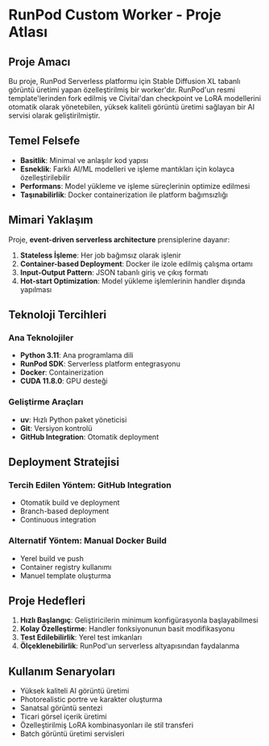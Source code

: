 # RunPod Custom Worker - Proje Atlası

## Proje Amacı

Bu proje, RunPod Serverless platformu için Stable Diffusion XL tabanlı görüntü üretimi yapan özelleştirilmiş bir worker'dır. RunPod'un resmi template'lerinden fork edilmiş ve Civitai'dan checkpoint ve LoRA modellerini otomatik olarak yönetebilen, yüksek kaliteli görüntü üretimi sağlayan bir AI servisi olarak geliştirilmiştir.

## Temel Felsefe

- **Basitlik**: Minimal ve anlaşılır kod yapısı
- **Esneklik**: Farklı AI/ML modelleri ve işleme mantıkları için kolayca özelleştirilebilir
- **Performans**: Model yükleme ve işleme süreçlerinin optimize edilmesi
- **Taşınabilirlik**: Docker containerization ile platform bağımsızlığı

## Mimari Yaklaşım

Proje, **event-driven serverless architecture** prensiplerine dayanır:

1. **Stateless İşleme**: Her job bağımsız olarak işlenir
2. **Container-based Deployment**: Docker ile izole edilmiş çalışma ortamı
3. **Input-Output Pattern**: JSON tabanlı giriş ve çıkış formatı
4. **Hot-start Optimization**: Model yükleme işlemlerinin handler dışında yapılması

## Teknoloji Tercihleri

### Ana Teknolojiler
- **Python 3.11**: Ana programlama dili
- **RunPod SDK**: Serverless platform entegrasyonu
- **Docker**: Containerization
- **CUDA 11.8.0**: GPU desteği

### Geliştirme Araçları
- **uv**: Hızlı Python paket yöneticisi
- **Git**: Versiyon kontrolü
- **GitHub Integration**: Otomatik deployment

## Deployment Stratejisi

### Tercih Edilen Yöntem: GitHub Integration
- Otomatik build ve deployment
- Branch-based deployment
- Continuous integration

### Alternatif Yöntem: Manual Docker Build
- Yerel build ve push
- Container registry kullanımı
- Manuel template oluşturma

## Proje Hedefleri

1. **Hızlı Başlangıç**: Geliştiricilerin minimum konfigürasyonla başlayabilmesi
2. **Kolay Özelleştirme**: Handler fonksiyonunun basit modifikasyonu
3. **Test Edilebilirlik**: Yerel test imkanları
4. **Ölçeklenebilirlik**: RunPod'un serverless altyapısından faydalanma

## Kullanım Senaryoları

- Yüksek kaliteli AI görüntü üretimi
- Photorealistic portre ve karakter oluşturma
- Sanatsal görüntü sentezi
- Ticari görsel içerik üretimi
- Özelleştirilmiş LoRA kombinasyonları ile stil transferi
- Batch görüntü üretimi servisleri

